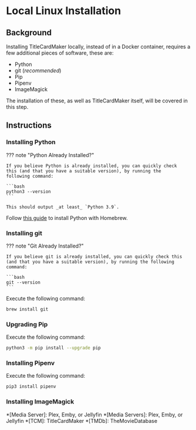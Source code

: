 # Local Linux Installation
## Background
Installing TitleCardMaker locally, instead of in a Docker container,
requires a few additional pieces of software, these are:

- Python
- git (_recommended_)
- Pip
- Pipenv
- ImageMagick

The installation of these, as well as TitleCardMaker itself, will be
covered in this step.


## Instructions
### Installing Python

??? note "Python Already Installed?"

    If you believe Python is already installed, you can quickly check
    this (and that you have a suitable version), by running the
    following command:

    ```bash
    python3 --version
    ```

    This should output _at least_ `Python 3.9`.

Follow [this guide](https://docs.python-guide.org/starting/install3/osx/)
to install Python with Homebrew.

### Installing git

??? note "Git Already Installed?"

    If you believe git is already installed, you can quickly check this
    (and that you have a suitable version), by running the following
    command:

    ```bash
    git --version
    ```

Execute the following command:

```bash
brew install git
```

### Upgrading Pip

Execute the following command:

```bash
python3 -m pip install --upgrade pip
```

### Installing Pipenv

Execute the following command:

```bash
pip3 install pipenv
```

### Installing ImageMagick

*[Media Server]: Plex, Emby, or Jellyfin
*[Media Servers]: Plex, Emby, or Jellyfin
*[TCM]: TitleCardMaker
*[TMDb]: TheMovieDatabase